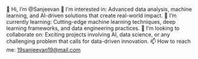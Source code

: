 👋 Hi, I’m @Sanjeevan
👀 I’m interested in: Advanced data analysis, machine learning, and AI-driven solutions that create real-world impact.
🌱 I’m currently learning: Cutting-edge machine learning techniques, deep learning frameworks, and data engineering practices.
💞️ I’m looking to collaborate on: Exciting projects involving AI, data science, or any challenging problem that calls for data-driven innovation.
📫 How to reach me: 19sanjeevan19@mail.com

